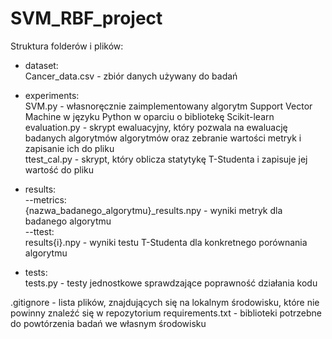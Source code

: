 # SVM_RBF_project

Struktura folderów i plików:
- dataset: <br />
  Cancer_data.csv - zbiór danych używany do badań

- experiments: <br />
  SVM.py - własnoręcznie zaimplementowany algorytm Support Vector Machine w języku Python w oparciu o bibliotekę Scikit-learn <br />
  evaluation.py - skrypt ewaluacyjny, który pozwala na ewaluację badanych algorytmów algorytmów oraz zebranie wartości metryk i zapisanie ich do pliku <br />
  ttest_cal.py - skrypt, który oblicza statytykę T-Studenta i zapisuje jej wartość do pliku <br />

- results: <br />
  --metrics: <br />
    {nazwa_badanego_algorytmu}_results.npy - wyniki metryk dla badanego algorytmu <br />
  --ttest: <br />
    results{i}.npy - wyniki testu T-Studenta dla konkretnego porównania algorytmu <br />
    
- tests: <br />
  tests.py - testy jednostkowe sprawdzające poprawność działania kodu
  
.gitignore - lista plików, znajdujących się na lokalnym środowisku, które nie powinny znaleźć się w repozytorium
requirements.txt - biblioteki potrzebne do powtórzenia badań we własnym środowisku
